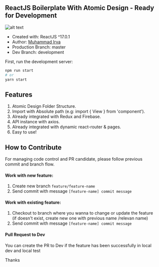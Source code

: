 ## ReactJS Boilerplate With Atomic Design - Ready for Development
![alt text](https://1.bp.blogspot.com/-71VSgm9XGeY/X_VeXDPb2WI/AAAAAAAAFAo/woSRoB691aIWyRysCYMr8GTmc20pj4OpwCLcBGAsYHQ/s0/1500x500.jpg)
- Created with: ReactJS ^17.0.1
- Author: [Muhammad Irva](https://github.com/justirva09)
- Production Branch: master
- Dev Branch: development

First, run the development server:

```bash
npm run start
# or
yarn start
```

## Features

1.  Atomic Design Folder Structure.
2.  Import with Absolute path (e.g: import { View } from 'component').
3.  Already integrated with Redux and Firebase.
4.  API instance with axios.
5.  Already integrated with dynamic react-router & pages.
6.  Easy to use!

## How to Contribute

For managing code control and PR candidate, please follow previous commit and branch flow.

#### Work with new feature:

1. Create new branch `feature/feature-name`
2. Send commit with message `[feature-name] commit message`

#### Work with existing feature:

1. Checkout to branch where you wanna to change or update the feature (if doesn't exist, create new one with previous name /relevan name)
2. Send commit with message `[feature-name] commit message`

#### Pull Request to Dev

You can create the PR to Dev if the feature has been successfully in local dev and local test

Thanks
